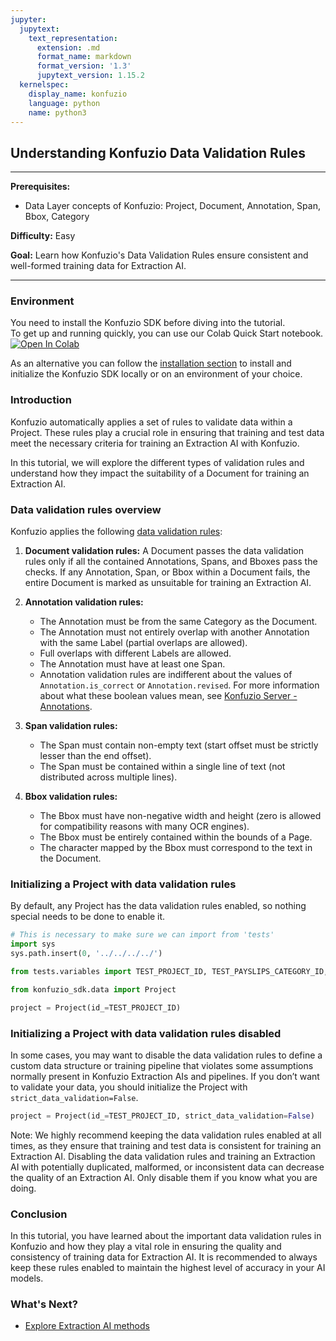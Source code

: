 ```yaml
---
jupyter:
  jupytext:
    text_representation:
      extension: .md
      format_name: markdown
      format_version: '1.3'
      jupytext_version: 1.15.2
  kernelspec:
    display_name: konfuzio
    language: python
    name: python3
---
```


## Understanding Konfuzio Data Validation Rules

---

**Prerequisites:**
- Data Layer concepts of Konfuzio: Project, Document, Annotation, Span, Bbox, Category

**Difficulty:** Easy

**Goal:** Learn how Konfuzio's Data Validation Rules ensure consistent and well-formed training data for Extraction AI.

---

### Environment
You need to install the Konfuzio SDK before diving into the tutorial. \
To get up and running quickly, you can use our Colab Quick Start notebook. \
<a href="https://colab.research.google.com/github/konfuzio-ai/konfuzio-sdk/blob/master/notebooks/Quick_start_template_for_Konfuzio_SDK.ipynb" target="_parent"><img src="https://colab.research.google.com/assets/colab-badge.svg" alt="Open In Colab"/></a>

As an alternative you can follow the [installation section](../get_started.html#install-sdk) to install and initialize the Konfuzio SDK locally or on an environment of your choice.

### Introduction

Konfuzio automatically applies a set of rules to validate data within a Project. These rules play a crucial role in ensuring that training and test data meet the necessary criteria for training an Extraction AI with Konfuzio.

In this tutorial, we will explore the different types of validation rules and understand how they impact the suitability of a Document for training an Extraction AI.

### Data validation rules overview

Konfuzio applies the following [data validation rules](https://dev.konfuzio.com/sdk/explanations.html#data-validation-rules):

1. **Document validation rules:**
   A Document passes the data validation rules only if all the contained Annotations, Spans, and Bboxes pass the checks. If any Annotation, Span, or Bbox within a Document fails, the entire Document is marked as unsuitable for training an Extraction AI.

2. **Annotation validation rules:**
   - The Annotation must be from the same Category as the Document.
   - The Annotation must not entirely overlap with another Annotation with the same Label (partial overlaps are allowed).
   - Full overlaps with different Labels are allowed.
   - The Annotation must have at least one Span.
   - Annotation validation rules are indifferent about the values of `Annotation.is_correct` or `Annotation.revised`. For more information about what these boolean values mean, see <a href="https://help.konfuzio.com/modules/annotations/index.html">Konfuzio Server - Annotations</a>.

3. **Span validation rules:**
   - The Span must contain non-empty text (start offset must be strictly lesser than the end offset).
   - The Span must be contained within a single line of text (not distributed across multiple lines).

4. **Bbox validation rules:**
   - The Bbox must have non-negative width and height (zero is allowed for compatibility reasons with many OCR engines).
   - The Bbox must be entirely contained within the bounds of a Page.
   - The character mapped by the Bbox must correspond to the text in the Document.

### Initializing a Project with data validation rules

By default, any Project has the data validation rules enabled, so nothing special needs to be done to enable it.

```python tags=["remove-cell"]
# This is necessary to make sure we can import from 'tests'
import sys
sys.path.insert(0, '../../../../')

from tests.variables import TEST_PROJECT_ID, TEST_PAYSLIPS_CATEGORY_ID, TEST_DOCUMENT_ID
```

```python tags=["remove-output"]
from konfuzio_sdk.data import Project

project = Project(id_=TEST_PROJECT_ID)
```

### Initializing a Project with data validation rules disabled

In some cases, you may want to disable the data validation rules to define a custom data structure or training pipeline that violates some assumptions normally present in Konfuzio Extraction AIs and pipelines. If you don’t want to validate your data, you should initialize the Project with `strict_data_validation=False`.

```python tags=["remove-output"]
project = Project(id_=TEST_PROJECT_ID, strict_data_validation=False)
```

Note: We highly recommend keeping the data validation rules enabled at all times, as they ensure that training and test data is consistent for training an Extraction AI. Disabling the data validation rules and training an Extraction AI with potentially duplicated, malformed, or inconsistent data can decrease the quality of an Extraction AI. Only disable them if you know what you are doing.


### Conclusion
In this tutorial, you have learned about the important data validation rules in Konfuzio and how they play a vital role in ensuring the quality and consistency of training data for Extraction AI. It is recommended to always keep these rules enabled to maintain the highest level of accuracy in your AI models.


### What's Next?

- <a href="/sdk/tutorials/information_extraction">Explore Extraction AI methods</a> 

